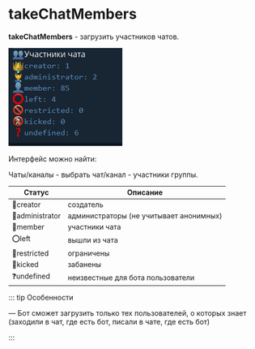 # takeChatMembers

**takeChatMembers** - загрузить участников чатов. 

![](./1.png)

Интерфейс можно найти: 

Чаты/каналы - выбрать чат/канал - участники группы.

| Статус | Описание |
| --- | --- |
| 👑creator | создатель |
| 👮administrator | администраторы (не учитывает анонимных) |
| 👤member | участники чата |
| ⭕left | вышли из чата |
| 🚫restricted | ограничены |
| 🚷kicked | забанены |
| ❓undefined | неизвестные для бота пользователи |

::: tip  Особенности

— Бот сможет загрузить только тех пользователей, о которых знает (заходили в чат, где есть бот, писали в чате, где есть бот)

:::



